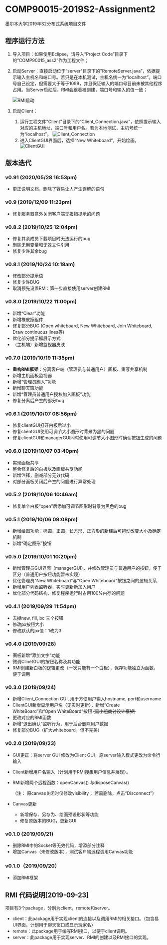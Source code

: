 # COMP90015-2019S2-Assignment2
 墨尔本大学2019年S2分布式系统项目文件

## 程序运行方法

1. 导入项目：如果使用Eclipse，请导入“Project Code”目录下的“COMP90015_ass2”作为工程文件；

2. 启动Server：直接启动位于“server"目录下的"RemoteServer.java”，依据提示输入主机名和端口号。若只是在本机测试，主机名统一为“localhost”。端口号自己设定，但需要大于等于1099，并且保证输入的端口号目前未被其他程序占用。当Server启动后，RMI会跟着被创建，端口号和输入的值一致；

   ![RMI启动](/README_IMG/RMI.png)

3. 启动Client：

   1. 运行工程文件"Client"目录下的“Client_Connection.java”，依照提示输入对应的主机地址，端口号和用户名。若为本地测试，主机号统一为“localhost”。
   ![Client_Connection](README_IMG/ClientConnection.png)
   2. 进入ClientGUI界面后，选择“New Whiteboard”，开始绘画。
   ![ClientGUI](README_IMG/clientGUI.png)

## 版本迭代

### v0.91 (2020/05/28 16:53pm)

- 更正说明文档，删除了容易让人产生误解的语句

### v0.9 (2019/12/09 11:23pm)

- 修复服务器意外关闭客户端无报错提示的问题

### v0.8.2 (2019/10/25 12:04pm)

- 修复其余成员下载项目时无法运行的bug
- 删除无用变量和无效文件引用
- 修复少许其余bug

### v0.8.1 (2019/10/24 10:18am)

- 修改部分提示语
- 修复少许BUG
- 取消预先设置RM：第一步直接使用server创建RMI

### v0.8.0 (2019/10/22 11:00pm)

- 新增“Clear”功能
- 新增橡皮擦组件
- 修复部分BUG (Open whiteboard, New Whiteboard, Join Whiteboard, Draw continuous lines等)
- 优化部分提示框展示方式
- （主机端）新增监视器皮肤

### v0.7.0 (2019/10/19 11:35pm)

- **重构RMI框架**：分离客户端（管理员与普通用户）画板、重写共享机制
- 新增主机画板监视器
- 新增“管理员踢人”功能
- 新增聊天窗功能
- 新增“管理员普通用户授权加入画板”功能
- 修复分离后产生的部分bug

### v0.6.1 (2019/10/07 08:56pm)

- 修复clientGUI打开白板后过小
- 修复clientGUI使用可调节大小图形时背景为黑的问题
- 修复clientGUI和managerGUI同时使用可调节大小图形时确认按钮生成的问题

### v0.6.0 (2019/10/07 03:40pm)

- 实现画板共享
- 整合修复后的白板以及画板共享功能
- 新增注释，删减部分无效代码
- 对部分画板关闭后产生的问题进行异常处理

### v0.5.2 (2019/10/06 10:46am)

- 修复单个白板“open”后添加可调节图形时背景为黑色的bug

### v0.5.1  (2019/10/06 09:08pm)

- 新增绘图功能：椭圆、正圆、长方形、正方形的新建后可拖动改变大小及确定机制
- 新增“确定图形”按钮

### v0.5.0  (2019/10/01 10:20pm)

- 新增管理员GUI界面（managerGUI），并修改管理员与普通用户的按钮，便于区分（普通用户按钮功能暂未实现）
- 优化管理员“New Whiteboard”与"Open Whiteboard"按钮之间的逻辑关系
- 新增用户列表监听器，实时更新新加入用户
- 优化部分代码结构，修复程序运行时占用100%内存的问题

### v0.4.1 (2019/09/29 11:54pm)

- 去掉new, fill, bc 三个按钮
- 修改px按钮大小
- 修改默认的px值：1改为3

### v0.4.0 (2019/09/28)

- 画板新增“添加文字”功能
- 微调ClinetGUI的按钮名称及其功能
- RMI创建新白板的逻辑更改（一次只能有一个白板），保存功能独立为函数，便于调用

### v0.3.0 (2019/09/24)

- 新增Client_Connection GUI, 用于方便用户输入hostname, port和username
- ClientGUI新增显示用户名（无实时更新），新增“Create WhiteBoard”和“Open WhiteBoard”按钮  ~~(需小组商讨设计框架)~~
- 更改对应的RMI函数
- 新增“退出确认”监听行为，用于后台删除用户数据
- 修复部分BUG（扩大whiteboard，但不完美）

### v0.2.0 (2019/09/23)

- GUI更正：将server GUI 修改为Client GUI，原server输入模式更改为命令行输入

- Client新增用户名输入（计划用于RMI搜集用户信息并展现）。

- RMI新增两个远程函数：openCanvas() 与disposeCanvas()

  （注： 原canvas关闭时仅修改visibility； 若需删除，点击“Disconnect”）

- Canvas更新

  - 新增保存、另存为、绘画预设形状等功能
  - 修复原版本的BUG，更新GUI

### v0.1.0 (2019/09/21)

- 删除RMI中的Socket等无效代码，增添部分注释
- 增加Canvas（未修改版本），测试客户端远程调用Canvas功能

### v0.1.0（2019/09/20）

 - 添加RMI框架

## RMI 代码说明[2019-09-23]

 项目有3个package，分别为client，remote和server。

- client：此package用于实现client的连接以及调用RMI的相关接口。（包含易UI界面，计划用于聊天窗口或显示玩家名）
- remote：此package用于编写RMI接口，以便于client调用。
- server：此package用于实现server、RMI的创建以及RMI接口的实现。
